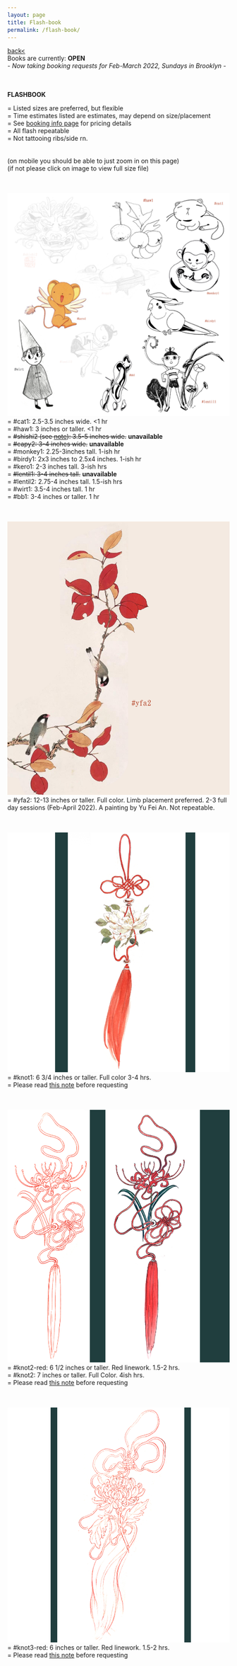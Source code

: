 ```yaml
---
layout: page
title: Flash-book
permalink: /flash-book/
---
```

<a href="/">back< </a>
<br>
Books are currently: **OPEN**  
*- Now taking booking requests for Feb-March 2022, Sundays in Brooklyn -*  

<br><br>
**FLASHBOOK**  
  
= Listed sizes are preferred, but flexible  
= Time estimates listed are estimates, may depend on size/placement  
= See <a href="/booking-info">booking info page</a> for pricing details  
= All flash repeatable  
= Not tattooing ribs/side rn.   
<br>
<br>
(on mobile you should be able to just zoom in on this page)  
(if not please click on image to view full size file)  
<br><br>


[![flashsheet](/images/flash/flashsheet.jpg)](https://frogsfrogs.github.io/images/flash/flashsheet.jpg)  
= #cat1: 2.5-3.5 inches wide. <1 hr  
= #haw1:  3 inches or taller. <1 hr  
= <s>#shishi2 (see <a href="/red-seal">note</a>):  3.5-5 inches wide.</s> **unavailable**  
= <s>#capy2: 3-4 inches wide.</s> **unavailable**  
= #monkey1: 2.25-3inches tall. 1-ish hr  
= #birdy1: 2x3 inches to 2.5x4 inches. 1-ish hr  
= #kero1: 2-3 inches tall. 3-ish hrs  
= <s>#lentil1: 3-4 inches tall.</s> **unavailable**  
= #lentil2: 2.75-4 inches tall. 1.5-ish hrs  
= #wirt1: 3.5-4 inches tall. 1 hr  
= #bb1: 3-4 inches or taller. 1 hr  
<br>
<br>

[![yufeian_birds2](/images/flash/yufeian_birds2.JPG)](https://frogsfrogs.github.io/images/flash/yufeian_birds2.JPG)
= #yfa2: 12-13 inches or taller. Full color. Limb placement preferred. 2-3 full day sessions (Feb-April 2022). A painting by Yu Fei An. Not repeatable.  
<br>
<br>


[![knot1](/images/flash/knot1.jpg)](https://frogsfrogs.github.io/images/flash/knot1.jpg)  
= #knot1: 6 3/4 inches or taller. Full color 3-4 hrs.  
= Please read <a href="/red-seal">this note</a> before requesting  
<br>
<br>

[![knot2](/images/flash/spiderlilyknot.jpg)](https://frogsfrogs.github.io/images/flash/spiderlilyknot.jpg)  
= #knot2-red: 6 1/2 inches or taller. Red linework. 1.5-2 hrs.  
= #knot2: 7 inches or taller. Full Color. 4ish hrs.  
= Please read <a href="/red-seal">this note</a> before requesting  
<br>
<br>

<!-- [![knot2-red](/images/flash/knot2-red.jpg)](https://frogsfrogs.github.io/images/flash/knot2-red.jpg)  
= #knot2-red: 6 1/2 inches or taller. Red linework. 1.5-2 hrs.  
<br>
<br>

[![knot2](/images/flash/knot2.jpg)](https://frogsfrogs.github.io/images/flash/knot2.jpg)  
= #knot2: 7 inches or taller. Full Color. 4ish hrs.  
<br>
<br> -->

[![knot3-red](/images/flash/knot3-red.jpg)](https://frogsfrogs.github.io/images/flash/knot3-red.jpg)  
= #knot3-red: 6 inches or taller. Red linework. 1.5-2 hrs.  
= Please read <a href="/red-seal">this note</a> before requesting  
<br>
<br>


<!-- 
[![flashsheet](/images/flash/flashsheet.png)](https://frogsfrogs.github.io/images/flash/flashsheet.png)  
= #cat1: 2.5-3.5 inches wide.  
= #haw1:  3 inches or taller.  
= #shishi2 (see <a href="/red-seal">note</a>):  3.5-5 inches wide.  
= <s>#capy2: 3-4 inches wide.</s> unavailable  
= #monkey1: 2.25-3inches tall.  
= #birdy1: 2x3 inches to 2.5x4 inches.  
= #kero1: 2-3 inches tall.  
= #lentil1: 3-4 inches tall.    
= #lentil2: 2.75-4 inches tall.  
= #wirt1: 3.5-4 inches tall.  
= #bb1: 3-4 inches or taller.  
<br>
<br>
 -->
<!-- [![persimmon_bw](/images/flash/persimmon_bw.png)](https://frogsfrogs.github.io/images/flash/persimmon_bw.png)
= <s>#54 (see <a href="/red-seal">note</a>): 6-7 inches or taller. BW shading.</s> unavailable  
<br>
<br>

[![lanternbearers](/images/flash/LB.png)](https://frogsfrogs.github.io/images/flash/LB.png)
= <s>#LB: 2.5 x 4.5 inches. BW shading.</s> unavailable  
<br>
<br>

[![yufeian](/images/flash/yufeian_flowers.png)](https://frogsfrogs.github.io/images/flash/yufeian_flowers.png)  
= <s>#camellia1: 2.5 inches or taller.</s> unavailable  
= <s>#camellia2: 3 inches or taller.</s> unavailable  
= <s>#camellia3: 4-5 inches tall.</s> unavailable  
= <s>#leihua: 4.5-5 inches wide.</s> unavailable  
<br>
<br>

[![H1-2](/images/flash/H1-2.png)](https://frogsfrogs.github.io/images/flash/H1-2.png)  
= <s>#H1: any size, minimum 3.5 inches tall.</s> unavailable  
= <s>#H2: any size, minimum 3.5 inches tall.</s> unavailable  
<br>

[![H3-4](/images/flash/H3-4.png)](https://frogsfrogs.github.io/images/flash/H3-4.png)  
= <s>#H3: any size, minimum 4 inches tall. With or without rectangle.</s> unavailable  
= <s>#H4: 4.5-5 inches tall.</s> unavailable  
<br> -->
<!-- 
[![H5-6](/images/flash/H5-6.png)](https://frogsfrogs.github.io/images/flash/H5-6.png)  
= #H5: 3 inches or taller.  
= #H6: 3 inches or taller.  
<br>

[![H7-9](/images/flash/H7-9.png)](https://frogsfrogs.github.io/images/flash/H7-9.png)  
= #H7: minimum 4.5 inches wide.  
= #H8: minimum 3 inches wide.  
= #H9: 3.5 x 5.5 inches.  
<br>

[![H10-11](/images/flash/H10-11.png)](https://frogsfrogs.github.io/images/flash/H10-11.png)  
= <s>#H10: at least 6 inches tall. With rectangle.</s> unavailable  
= #H11: at least 4-5 inches tall.  
<br> -->

<!-- 
[![botanical_old](/images/flash/botanical_old.jpg)](https://frogsfrogs.github.io/images/flash/botanical_old.jpg)
= #haw1: 3 inches tall. 150.  
= #WL1: 2-3 inches tall. 160-250. (blackfill takes longer).  
= #peach1: 2-2.75 inches tall. 150-175.  
= #peach2: 5-6 inches tall. 200-250.  
<br>
<br>

[![clamp](/images/flash/clamp.jpg)](https://frogsfrogs.github.io/images/flash/clamp.jpg)
= #mok1: 2x3.5 inches to 2.25x4 inches. 200-350 (depends on placement and if you want white ink).  
= #kero1: 2-3 inches tall. 225-325.  
= #kero2: 2-2.5 inches tall. 225-300.  
<br>
<br>

[![cute-1](/images/flash/cute-1.jpg)](https://frogsfrogs.github.io/images/flash/cute-1.jpg)
= #sh1: Can be as large as desired. 8 inches tall or larger. 325, goes up with size.  
= #sh2: Can be as large as desired. 10 inches tall or larger. 350, goes up with size.  
<br>
<br>

[![cute-2](/images/flash/cute-2.jpg)](https://frogsfrogs.github.io/images/flash/cute-2.jpg)
= #cat1: 2.5-3.5 inches wide. 150.  
= #cat2: 2.5-3 inches wide. 180-250.  
= #birdy1: 2x3 inches to 2.5x4 inches. 150-200. 
<br>
<br>


[![lentils](/images/flash/lentils.jpg)](https://frogsfrogs.github.io/images/flash/lentils.jpg)
= #lentil1: 3-4 inches tall. 200-275.    
= #lentil2: 2.75-4 inches tall. 170-250.  
<br>
<br>

[![wirt](/images/flash/wirt.jpg)](https://frogsfrogs.github.io/images/flash/wirt.jpg)
= #wirt: 3.5-4 inches tall. 175-225.  
<br>
<br>

[![monkey-4](/images/flash/monkey-4.jpg)](https://frogsfrogs.github.io/images/flash/monkey-4.jpg)
= #bb1: 3-4 inches or taller. 150-200.  
= #bb2: 3-4 inches or taller. 150-175.  
= #monkey1: 2.25-3 inches tall. 175-250. 
<br>
<br>

[![monkey-3](/images/flash/monkey-3.jpg)](https://frogsfrogs.github.io/images/flash/monkey-3.jpg)
= #monkey3: 5 inches tall. 250-350.  
<br>
<br>

[![monkey-2](/images/flash/monkey-2.jpg)](https://frogsfrogs.github.io/images/flash/monkey-2.jpg)
= #monkey2: Ideal size 6-7.5 inches tall. hourly (175/hr). Time estimate varies by placement.   
<br>
<br>

[![mammals](/images/flash/mammals.jpg)](https://frogsfrogs.github.io/images/flash/mammals.jpg)
= #shishi2: 3.5-5 inches wide. 300-450.  
= #capy2: 3-4 inches wide. 175-250.  
<br>
<br>

[![catfish](/images/flash/nianyu.jpg)](https://frogsfrogs.github.io/images/flash/nianyu.jpg)
= #nianyu: 6-7 inches tall. hourly (175/hr). Time estimate varies by placement.  
<br>
<br>

[![persimmon_bw](/images/flash/persimmon_bw.JPG)](https://frogsfrogs.github.io/images/flash/persimmon_bw.JPG)
= #54: 7 inches tall. 350-500.    
<br>
<br>

[![singlepersimmon](/images/flash/singlepersimmon.JPG)](https://frogsfrogs.github.io/images/flash/singlepersimmon.JPG)
= #leafy1: 4 inches or taller. 200. 
<br>
<br>

[![singlepersimmon_col](/images/flash/singlepersimmon_col.jpg)](https://frogsfrogs.github.io/images/flash/singlepersimmon_col.jpg)
= #leafy2: 3-3.5 inches wide. 300-400. 
<br>
<br>


[![lotusbud](/images/flash/lotusbud.jpg)](https://frogsfrogs.github.io/images/flash/lotusbud.jpg)
= #3.4: 1.5x4.5 inches. 250-350.  
<br>
<br>

[![yufeian_birds](/images/flash/yufeian_birds.JPG)](https://frogsfrogs.github.io/images/flash/yufeian_birds.JPG)
= #yfa1: 11-13 inches or taller. Limb or back placement. 2-3 sessions (must be able to commit beyond January). A painting by famous painter Yu Fei An. Priced by session.  
<br>
<br>

[![yufeian_birds2](/images/flash/yufeian_birds2.JPG)](https://frogsfrogs.github.io/images/flash/yufeian_birds2.JPG)
= #yfa2: 12 inches or taller. Limb placement. 2-3 sessions (must be able to commit beyond January). A painting by famous painter Yu Fei An. Priced by session.  
<br>
<br>

[![yufeian_camellias_1](/images/flash/yufeian_camellias_1.jpg)](https://frogsfrogs.github.io/images/flash/yufeian_camellias_1.jpg)
= #camellia1: 2.5 inches or taller. 300-350.  
= #camellia2: 3 inches or taller. 300-350.  
<br>
<br>

[![yufeian_camellias_2](/images/flash/yufeian_camellias_2.jpg)](https://frogsfrogs.github.io/images/flash/yufeian_camellias_2.jpg)
= #camellia3: 4 inches or taller. 350-450.  
<br>
<br>

[![yufeian_leihua](/images/flash/yufeian_leihua.jpg)](https://frogsfrogs.github.io/images/flash/yufeian_leihua.jpg)
= #leihua: 4.5-5 inches or wider. 375-500.  
<br>
<br> -->